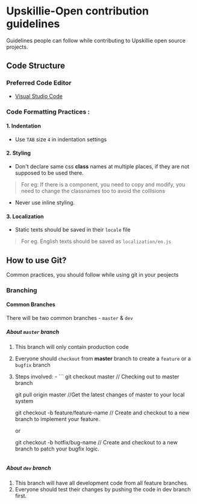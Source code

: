 # Upskillie-Open contribution guidelines
Guidelines people can follow while contributing to Upskillie open source projects.

## Code Structure

### Preferred Code Editor
- [Visual Studio Code](https://code.visualstudio.com/Download)

### Code Formatting Practices :
#### 1. Indentation
- Use `TAB` size `4` in indentation settings

#### 2. Styling
- Don't declare same css __class__ names at multiple places, if they are not supposed to be used there.
> For eg: If there is a component, you need to copy and modify, you need to change the classnames too to avoid the collisions

- Never use inline styling.
 
#### 3. Localization
- Static texts should be saved in their `locale` file
> For eg. English texts should be saved as `localization/en.js`

## How to use Git?
Common practices, you should follow while using git in your peojects

### Branching

#### Common Branches
There will be two common branches - `master` & `dev`

##### About `master` branch
 1.  This branch will only contain production code
 2.  Everyone should `checkout` from __master__ branch to create a `feature` or a `bugfix` branch
 3.  Steps involved:
    - ```
      git checkout master 
      // Checking out to master branch

      git pull origin master 
      //Get the latest changes of master to your local system

      git checkout -b feature/feature-name 
      // Create and checkout to a new branch to implement your feature.

      or

      git checkout -b hotfix/bug-name
      // Create and checkout to a new branch to patch your bugfix logic.
      ```

##### About `dev` branch
1.  This branch will have all development code from all feature branches.
2.  Everyone should test their changes by pushing the code in dev branch first.
